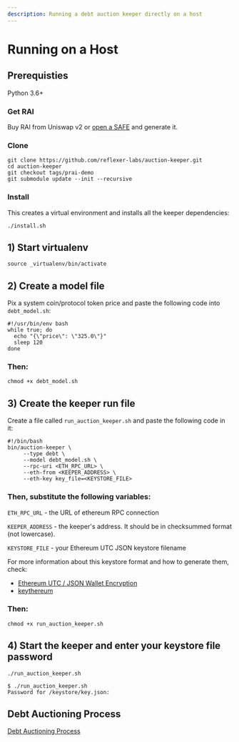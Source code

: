 ```yaml
---
description: Running a debt auction keeper directly on a host
---
```


# Running on a Host

## Prerequisties

Python 3.6+

### Get RAI

Buy RAI from Uniswap v2 or [open a SAFE](https://app.reflexer.finance) and generate it.

### Clone

```text
git clone https://github.com/reflexer-labs/auction-keeper.git
cd auction-keeper
git checkout tags/prai-demo
git submodule update --init --recursive
```

### Install

This creates a virtual environment and installs all the keeper dependencies:

`./install.sh`

## 1\) Start virtualenv

`source _virtualenv/bin/activate`

## 2\) Create a model file

Pix a system coin/protocol token price and paste the following code into `debt_model.sh`:

```text
#!/usr/bin/env bash
while true; do
  echo "{\"price\": \"325.0\"}"
  sleep 120                   
done
```

### Then:

`chmod +x debt_model.sh`

## 3\) Create the keeper run file

Create a file called `run_auction_keeper.sh` and paste the following code in it:

```text
#!/bin/bash
bin/auction-keeper \
     --type debt \
     --model debt_model.sh \
     --rpc-uri <ETH_RPC_URL> \
     --eth-from <KEEPER_ADDRESS> \
     --eth-key key_file=<KEYSTORE_FILE>
```

### Then, substitute the following variables:

`ETH_RPC_URL` - the URL of ethereum RPC connection

`KEEPER_ADDRESS` - the keeper's address. It should be in checksummed format \(not lowercase\).

`KEYSTORE_FILE` - your Ethereum UTC JSON keystore filename

For more information about this keystore format and how to generate them, check:

* [Ethereum UTC / JSON Wallet Encryption](https://wizardforcel.gitbooks.io/practical-cryptography-for-developers-book/content/symmetric-key-ciphers/ethereum-wallet-encryption.html)
* [keythereum](https://github.com/ethereumjs/keythereum)

### Then:

`chmod +x run_auction_keeper.sh`

## 4\) Start the keeper and enter your keystore file password

`./run_auction_keeper.sh`

```text
$ ./run_auction_keeper.sh
Password for /keystore/key.json:
```

## Debt Auctioning Process

[Debt Auctioning Process](debt-auctions.md)

